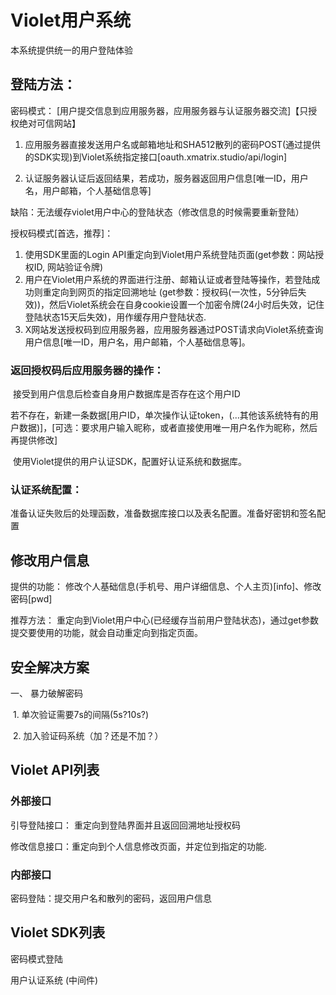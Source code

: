 # Violet用户系统

本系统提供统一的用户登陆体验

## 登陆方法：

密码模式： [用户提交信息到应用服务器，应用服务器与认证服务器交流]【只授权绝对可信网站】

1. 应用服务器直接发送用户名或邮箱地址和SHA512散列的密码POST(通过提供的SDK实现)到Violet系统指定接口[oauth.xmatrix.studio/api/login]

2. 认证服务器认证后返回结果，若成功，服务器返回用户信息[唯一ID，用户名，用户邮箱，个人基础信息等]


缺陷：无法缓存violet用户中心的登陆状态（修改信息的时候需要重新登陆）



授权码模式[首选，推荐]：

1. 使用SDK里面的Login API重定向到Violet用户系统登陆页面(get参数：网站授权ID, 网站验证令牌)
2. 用户在Violet用户系统的界面进行注册、邮箱认证或者登陆等操作，若登陆成功则重定向到网页的指定回溯地址 (get参数：授权码(一次性，5分钟后失效))，然后Violet系统会在自身cookie设置一个加密令牌(24小时后失效，记住登陆状态15天后失效)，用作缓存用户登陆状态.
3. X网站发送授权码到应用服务器，应用服务器通过POST请求向Violet系统查询用户信息[唯一ID，用户名，用户邮箱，个人基础信息等]。


### 返回授权码后应用服务器的操作：

​	接受到用户信息后检查自身用户数据库是否存在这个用户ID

​	若不存在，新建一条数据[用户ID，单次操作认证token，(...其他该系统特有的用户数据)]，[可选：要求用户输入昵称，或者直接使用唯一用户名作为昵称，然后再提供修改]

​	使用Violet提供的用户认证SDK，配置好认证系统和数据库。

### 认证系统配置：

​	准备认证失败后的处理函数，准备数据库接口以及表名配置。准备好密钥和签名配置



## 修改用户信息

提供的功能： 修改个人基础信息(手机号、用户详细信息、个人主页)[info]、修改密码[pwd]

推荐方法： 重定向到Violet用户中心(已经缓存当前用户登陆状态)，通过get参数提交要使用的功能，就会自动重定向到指定页面。


## 安全解决方案

一、 暴力破解密码

​	1. 单次验证需要7s的间隔(5s?10s?)

​	2. 加入验证码系统（加？还是不加？）



## Violet API列表

### 外部接口

引导登陆接口： 重定向到登陆界面并且返回回溯地址授权码

修改信息接口：重定向到个人信息修改页面，并定位到指定的功能.

### 内部接口

密码登陆：提交用户名和散列的密码，返回用户信息



## Violet SDK列表

密码模式登陆

用户认证系统 (中间件)

